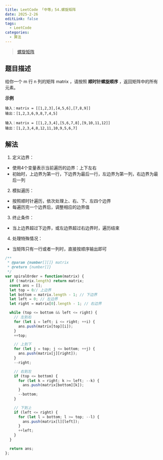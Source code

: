 ```yaml
---
title: LeetCode 「中等」54.螺旋矩阵
date: 2025-2-26
editLink: false
tags:
  - LeetCode
categories:
  - 算法
---
```


> [螺旋矩阵](https://leetcode.cn/problems/spiral-matrix/description/)

## 题目描述

给你一个 m 行 n 列的矩阵 matrix ，请按照 **顺时针螺旋顺序** ，返回矩阵中的所有元素。

**示例**

```
输入：matrix = [[1,2,3],[4,5,6],[7,8,9]]
输出：[1,2,3,6,9,8,7,4,5]

输入：matrix = [[1,2,3,4],[5,6,7,8],[9,10,11,12]]
输出：[1,2,3,4,8,12,11,10,9,5,6,7]
```

## 解法

1. 定义边界：
  - 使用4个变量表示当前遍历的边界：上下左右
  - 初始时，上边界为第一行，下边界为最后一行，左边界为第一列，右边界为最后一列
2. 模拟遍历：
  - 按照顺时针遍历，依次处理上、右、下、左四个边界
  - 每遍历完一个边界后，调整相应的边界值
3. 终止条件：
  - 当上边界超过下边界，或左边界超过右边界时，遍历结束
4. 处理特殊情况：
  - 当矩阵只有一行或者一列时，直接按顺序输出即可

```js
/**
 * @param {number[][]} matrix
 * @return {number[]}
 */
var spiralOrder = function(matrix) {
  if (!matrix.length) return matrix;
  const ans = [];
  let top = 0// 上边界
  let bottom = matrix.length - 1; // 下边界
  let left = 0; // 左边界
  let right = matrix[0].length - 1; // 右边界

  while (top <= bottom && left <= right) {
    // 左到右
    for (let i = left; i <= right; ++i) {
      ans.push(matrix[top][i]);
    }
    ++top;

    // 上到下
    for (let j = top; j <= bottom; ++j) {
      ans.push(matrix[j][right]);
    }
    --right;

    // 右到左
    if (top <= bottom) {
      for (let k = right; k >= left; --k) {
        ans.push(matrix[bottom][k]);
      }
      --bottom;
    }

    // 下到上
    if (left <= right) {
      for (let l = bottom; l >= top; --l) {
        ans.push(matrix[l][left]);
      }
      ++left;
    }
  }

  return ans;
};
```
